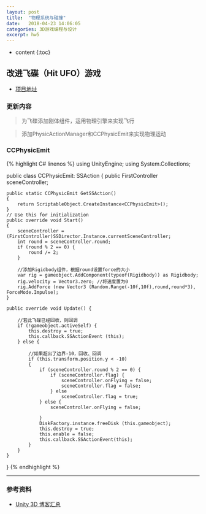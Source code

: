 ```yaml
---
layout: post
title:  "物理系统与碰撞"
date:   2018-04-23 14:06:05
categories: 3D游戏编程与设计
excerpt: hw5
---
```


* content
{:toc}

## 改进飞碟（Hit UFO）游戏

* [项目地址](https://github.com/Lyrix28/Lyrix28.github.io/tree/master/assets/UnityProject/hw5)

### 更新内容

> 为飞碟添加刚体组件，运用物理引擎来实现飞行

> 添加PhysicActionManager和CCPhysicEmit来实现物理运动

### CCPhysicEmit

{% highlight C# linenos %}
using UnityEngine;
using System.Collections;

public class CCPhysicEmit: SSAction
{
	public FirstController sceneController; 

	public static CCPhysicEmit GetSSAction()
	{  
		return ScriptableObject.CreateInstance<CCPhysicEmit>();
	}  
	// Use this for initialization  
	public override void Start()
	{
		sceneController = (FirstController)SSDirector.Instance.currentSceneController;
		int round = sceneController.round;
		if (round % 2 == 0) {
			round /= 2;
		}

		//添加Rigidbody组件，根据round设置force的大小
		var rig = gameobject.AddComponent(typeof(Rigidbody)) as Rigidbody;
		rig.velocity = Vector3.zero; //将速度置为0
		rig.AddForce (new Vector3 (Random.Range(-10f,10f),round,round*3), ForceMode.Impulse);
	}

	public override void Update() {

		//若此飞碟已经回收，则回调
		if (!gameobject.activeSelf) {
			this.destroy = true;
			this.callback.SSActionEvent (this);
		} else {

			//如果超出了边界-10，回收、回调
			if (this.transform.position.y < -10)  
			{  
				if (sceneController.round % 2 == 0) {
					if (sceneController.flag) {
						sceneController.onFlying = false;
						sceneController.flag = false;
					} else
						sceneController.flag = true;
				} else {
					sceneController.onFlying = false;

				}
				DiskFactory.instance.freeDisk (this.gameobject);
				this.destroy = true;  
				this.enable = false;  
				this.callback.SSActionEvent(this);  
			} 
		}
	}
}
{% endhighlight %}

---

### 参考资料
* [Unity 3D 博客汇总](https://blog.csdn.net/pmlpml/article/details/72236930)